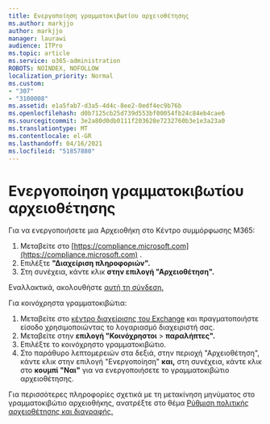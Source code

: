 ```yaml
---
title: Ενεργοποίηση γραμματοκιβωτίου αρχειοθέτησης
ms.author: markjjo
author: markjjo
manager: laurawi
audience: ITPro
ms.topic: article
ms.service: o365-administration
ROBOTS: NOINDEX, NOFOLLOW
localization_priority: Normal
ms.custom:
- "307"
- "3100008"
ms.assetid: e1a5fab7-d3a5-4d4c-8ee2-0edf4ec9b76b
ms.openlocfilehash: d0b7125cb25d739d553bf00054fb24c84eb4cae6
ms.sourcegitcommit: 3e2a80d0db0111f203628e7232760b3e1e3a23a0
ms.translationtype: MT
ms.contentlocale: el-GR
ms.lasthandoff: 04/16/2021
ms.locfileid: "51857880"
---
```

# <a name="enable-an-archive-mailbox"></a>Ενεργοποίηση γραμματοκιβωτίου αρχειοθέτησης

Για να ενεργοποιήσετε μια Αρχειοθήκη στο Κέντρο συμμόρφωσης M365:

1. Μεταβείτε στο [https://compliance.microsoft.com](https://compliance.microsoft.com) .
2. Επιλέξτε **"Διαχείριση πληροφοριών".**
3. Στη συνέχεια, κάντε κλικ **στην επιλογή "Αρχειοθέτηση".**

Εναλλακτικά, ακολουθήστε [αυτή τη σύνδεση.](https://sip.compliance.microsoft.com/informationgovernance?viewid=archive)  

Για κοινόχρηστα γραμματοκιβώτια:

1. Μεταβείτε στο [κέντρο διαχείρισης του Exchange](https://outlook.office365.com/ecp) και πραγματοποιήστε είσοδο χρησιμοποιώντας το λογαριασμό διαχειριστή σας.
2. Μεταβείτε στην **επιλογή "Κοινόχρηστοι**  >  **παραλήπτες".**
3. Επιλέξτε το κοινόχρηστο γραμματοκιβώτιο.
4. Στο παράθυρο λεπτομερειών στα δεξιά, στην περιοχή "Αρχειοθέτηση", κάντε κλικ στην επιλογή "Ενεργοποίηση" **και,** στη συνέχεια, κάντε κλικ στο **κουμπί "Ναι"** για να ενεργοποιήσετε το γραμματοκιβώτιο αρχειοθέτησης.

Για περισσότερες πληροφορίες σχετικά με τη μετακίνηση μηνύματος στο γραμματοκιβώτιο αρχειοθήκης, ανατρέξτε στο θέμα [Ρύθμιση πολιτικής αρχειοθέτησης και διαγραφής.](https://docs.microsoft.com//office365/securitycompliance/set-up-an-archive-and-deletion-policy-for-mailboxes)
